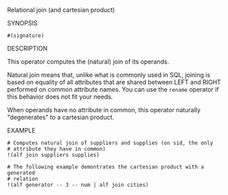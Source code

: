 
Relational join (and cartesian product)

SYNOPSIS

    #(signature)

DESCRIPTION

This operator computes the (natural) join of its operands. 

Natural join means that, unlike what is commonly used in SQL, joining is based 
on equality of all attributes that are shared between LEFT and RIGHT performed 
on common attribute names. You can use the `rename` operator if this  behavior 
does not fit your needs.

When operands have no attribute in common, this operator naturally "degenerates" 
to a cartesian product.

EXAMPLE

    # Computes natural join of suppliers and supplies (on sid, the only 
    # attribute they have in common)
    !(alf join suppliers supplies)

    # The following example demontrates the cartesian product with a generated 
    # relation
    !(alf generator -- 3 -- num | alf join cities)
